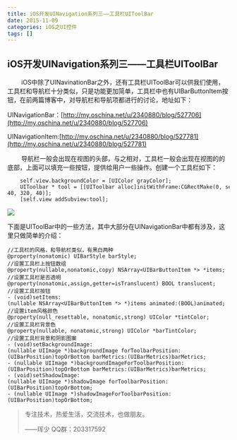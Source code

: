```yaml
---
title: iOS开发UINavigation系列三——工具栏UIToolBar
date: 2015-11-09
categories: iOS之UI控件
tags: []
---
```

## iOS开发UINavigation系列三——工具栏UIToolBar

        iOS中除了UINavinationBar之外，还有工具栏UIToolBar可以供我们使用，工具栏和导航栏十分类似，只是功能更加简单，工具栏中也有UIBarButtonItem按钮，在前两篇博客中，对导航栏和导航项都进行的讨论，地址如下：

UINavigationBar：[http://my.oschina.net/u/2340880/blog/527706](http://my.oschina.net/u/2340880/blog/527706)

UINavigationItem:[http://my.oschina.net/u/2340880/blog/527781](http://my.oschina.net/u/2340880/blog/527781)

        导航栏一般会出现在视图的头部，与之相对，工具栏一般会出现在视图的的底部，上面可以填充一些按钮，提供给用户一些操作。创建一个工具栏如下：

```
    self.view.backgroundColor = [UIColor grayColor];
    UIToolbar * tool = [[UIToolbar alloc]initWithFrame:CGRectMake(0, self.view.frame.size.height-40, 320, 40)];
    [self.view addSubview:tool];
```

![](http://static.oschina.net/uploads/space/2015/1109/174300_XgJo_2340880.png)

下面是UIToolBar中的一些方法，其中大部分在UINavigationBar中都有涉及，这里只做简单的介绍：

```
//工具栏的风格，和导航栏类似，有黑白两种
@property(nonatomic) UIBarStyle barStyle; 
//设置工具栏上按钮数组
@property(nullable,nonatomic,copy) NSArray<UIBarButtonItem *> *items; 
//设置工具栏是否透明
@property(nonatomic,assign,getter=isTranslucent) BOOL translucent; 
//设置工具栏按钮
- (void)setItems:(nullable NSArray<UIBarButtonItem *> *)items animated:(BOOL)animated; 
//设置item风格颜色
@property(null_resettable, nonatomic,strong) UIColor *tintColor;
//设置工具栏背景色
@property(nullable, nonatomic,strong) UIColor *barTintColor;
//设置工具栏背景和阴影图案
- (void)setBackgroundImage:(nullable UIImage *)backgroundImage forToolbarPosition:(UIBarPosition)topOrBottom barMetrics:(UIBarMetrics)barMetrics;
- (nullable UIImage *)backgroundImageForToolbarPosition:(UIBarPosition)topOrBottom barMetrics:(UIBarMetrics)barMetrics;
- (void)setShadowImage:(nullable UIImage *)shadowImage forToolbarPosition:(UIBarPosition)topOrBottom;
- (nullable UIImage *)shadowImageForToolbarPosition:(UIBarPosition)topOrBottom;
```

> 专注技术，热爱生活，交流技术，也做朋友。
> 
> ——珲少 QQ群：203317592
